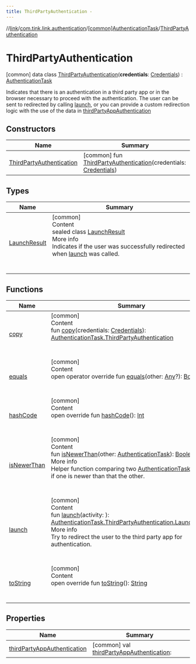 ```yaml
---
title: ThirdPartyAuthentication -
---
```

//[link](../../../index.md)/[com.tink.link.authentication](../../index.md)/[[common]AuthenticationTask](../index.md)/[ThirdPartyAuthentication](index.md)



# ThirdPartyAuthentication  
 [common] data class [ThirdPartyAuthentication](index.md)(**credentials**: [Credentials](../../../com.tink.model.credentials/[common]-credentials/index.md)) : [AuthenticationTask](../index.md)

Indicates that there is an authentication in a third party app or in the browser necessary to proceed with the authentication. The user can be sent to redirected by calling [launch](launch.md), or you can provide a custom redirection logic with the use of the data in [thirdPartyAppAuthentication](third-party-app-authentication.md)

   


## Constructors  
  
|  Name|  Summary| 
|---|---|
| <a name="com.tink.link.authentication/AuthenticationTask.ThirdPartyAuthentication/ThirdPartyAuthentication/#com.tink.model.credentials.Credentials/PointingToDeclaration/"></a>[ThirdPartyAuthentication](-third-party-authentication.md)| <a name="com.tink.link.authentication/AuthenticationTask.ThirdPartyAuthentication/ThirdPartyAuthentication/#com.tink.model.credentials.Credentials/PointingToDeclaration/"></a> [common] fun [ThirdPartyAuthentication](-third-party-authentication.md)(credentials: [Credentials](../../../com.tink.model.credentials/[common]-credentials/index.md))   <br>


## Types  
  
|  Name|  Summary| 
|---|---|
| <a name="com.tink.link.authentication/AuthenticationTask.ThirdPartyAuthentication.LaunchResult///PointingToDeclaration/"></a>[LaunchResult](-launch-result/index.md)| <a name="com.tink.link.authentication/AuthenticationTask.ThirdPartyAuthentication.LaunchResult///PointingToDeclaration/"></a>[common]  <br>Content  <br>sealed class [LaunchResult](-launch-result/index.md)  <br>More info  <br>Indicates if the user was successfully redirected when [launch](launch.md) was called.  <br><br><br>


## Functions  
  
|  Name|  Summary| 
|---|---|
| <a name="com.tink.link.authentication/AuthenticationTask.ThirdPartyAuthentication/copy/#com.tink.model.credentials.Credentials/PointingToDeclaration/"></a>[copy](copy.md)| <a name="com.tink.link.authentication/AuthenticationTask.ThirdPartyAuthentication/copy/#com.tink.model.credentials.Credentials/PointingToDeclaration/"></a>[common]  <br>Content  <br>fun [copy](copy.md)(credentials: [Credentials](../../../com.tink.model.credentials/[common]-credentials/index.md)): [AuthenticationTask.ThirdPartyAuthentication](index.md)  <br><br><br>
| <a name="kotlin/Any/equals/#kotlin.Any?/PointingToDeclaration/"></a>[equals](../../../com.tink.service.user/[common]-user-profile-service-impl/index.md#%5Bkotlin%2FAny%2Fequals%2F%23kotlin.Any%3F%2FPointingToDeclaration%2F%5D%2FFunctions%2F1647702525)| <a name="kotlin/Any/equals/#kotlin.Any?/PointingToDeclaration/"></a>[common]  <br>Content  <br>open operator override fun [equals](../../../com.tink.service.user/[common]-user-profile-service-impl/index.md#%5Bkotlin%2FAny%2Fequals%2F%23kotlin.Any%3F%2FPointingToDeclaration%2F%5D%2FFunctions%2F1647702525)(other: [Any](https://kotlinlang.org/api/latest/jvm/stdlib/kotlin/-any/index.html)?): [Boolean](https://kotlinlang.org/api/latest/jvm/stdlib/kotlin/-boolean/index.html)  <br><br><br>
| <a name="kotlin/Any/hashCode/#/PointingToDeclaration/"></a>[hashCode](../../../com.tink.service.user/[common]-user-profile-service-impl/index.md#%5Bkotlin%2FAny%2FhashCode%2F%23%2FPointingToDeclaration%2F%5D%2FFunctions%2F1647702525)| <a name="kotlin/Any/hashCode/#/PointingToDeclaration/"></a>[common]  <br>Content  <br>open override fun [hashCode](../../../com.tink.service.user/[common]-user-profile-service-impl/index.md#%5Bkotlin%2FAny%2FhashCode%2F%23%2FPointingToDeclaration%2F%5D%2FFunctions%2F1647702525)(): [Int](https://kotlinlang.org/api/latest/jvm/stdlib/kotlin/-int/index.html)  <br><br><br>
| <a name="com.tink.link.authentication/AuthenticationTask/isNewerThan/#com.tink.link.authentication.AuthenticationTask/PointingToDeclaration/"></a>[isNewerThan](../is-newer-than.md)| <a name="com.tink.link.authentication/AuthenticationTask/isNewerThan/#com.tink.link.authentication.AuthenticationTask/PointingToDeclaration/"></a>[common]  <br>Content  <br>fun [isNewerThan](../is-newer-than.md)(other: [AuthenticationTask](../index.md)): [Boolean](https://kotlinlang.org/api/latest/jvm/stdlib/kotlin/-boolean/index.html)  <br>More info  <br>Helper function comparing two [AuthenticationTask](../index.md)s to see if one is newer than that the other.  <br><br><br>
| <a name="com.tink.link.authentication/AuthenticationTask.ThirdPartyAuthentication/launch/#/PointingToDeclaration/"></a>[launch](launch.md)| <a name="com.tink.link.authentication/AuthenticationTask.ThirdPartyAuthentication/launch/#/PointingToDeclaration/"></a>[common]  <br>Content  <br>fun [launch](launch.md)(activity: <ERROR CLASS>): [AuthenticationTask.ThirdPartyAuthentication.LaunchResult](-launch-result/index.md)  <br>More info  <br>Try to redirect the user to the third party app for authentication.  <br><br><br>
| <a name="kotlin/Any/toString/#/PointingToDeclaration/"></a>[toString](../../../com.tink.service.user/[common]-user-profile-service-impl/index.md#%5Bkotlin%2FAny%2FtoString%2F%23%2FPointingToDeclaration%2F%5D%2FFunctions%2F1647702525)| <a name="kotlin/Any/toString/#/PointingToDeclaration/"></a>[common]  <br>Content  <br>open override fun [toString](../../../com.tink.service.user/[common]-user-profile-service-impl/index.md#%5Bkotlin%2FAny%2FtoString%2F%23%2FPointingToDeclaration%2F%5D%2FFunctions%2F1647702525)(): [String](https://kotlinlang.org/api/latest/jvm/stdlib/kotlin/-string/index.html)  <br><br><br>


## Properties  
  
|  Name|  Summary| 
|---|---|
| <a name="com.tink.link.authentication/AuthenticationTask.ThirdPartyAuthentication/thirdPartyAppAuthentication/#/PointingToDeclaration/"></a>[thirdPartyAppAuthentication](third-party-app-authentication.md)| <a name="com.tink.link.authentication/AuthenticationTask.ThirdPartyAuthentication/thirdPartyAppAuthentication/#/PointingToDeclaration/"></a> [common] val [thirdPartyAppAuthentication](third-party-app-authentication.md): <ERROR CLASS>   <br>

